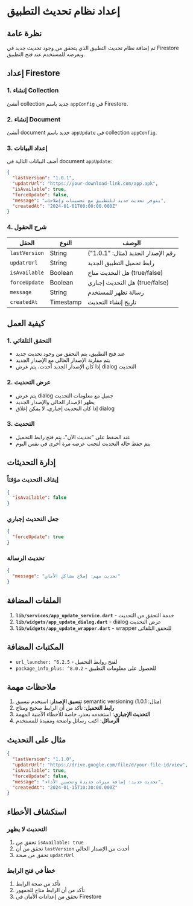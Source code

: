 # إعداد نظام تحديث التطبيق

## نظرة عامة
تم إضافة نظام تحديث التطبيق الذي يتحقق من وجود تحديث جديد في Firestore ويعرضه للمستخدم عند فتح التطبيق.

## إعداد Firestore

### 1. إنشاء Collection
أنشئ collection جديد باسم `appConfig` في Firestore.

### 2. إنشاء Document
أنشئ document جديد باسم `appUpdate` في collection `appConfig`.

### 3. إعداد البيانات
أضف البيانات التالية في document `appUpdate`:

```json
{
  "lastVersion": "1.0.1",
  "updatrUrl": "https://your-download-link.com/app.apk",
  "isAvailable": true,
  "forceUpdate": false,
  "message": "يتوفر تحديث جديد للتطبيق مع تحسينات وإصلاحات",
  "createdAt": "2024-01-01T00:00:00.000Z"
}
```

### 4. شرح الحقول

| الحقل | النوع | الوصف |
|-------|-------|-------|
| `lastVersion` | String | رقم الإصدار الجديد (مثال: "1.0.1") |
| `updatrUrl` | String | رابط تحميل التطبيق الجديد |
| `isAvailable` | Boolean | هل التحديث متاح (true/false) |
| `forceUpdate` | Boolean | هل التحديث إجباري (true/false) |
| `message` | String | رسالة تظهر للمستخدم |
| `createdAt` | Timestamp | تاريخ إنشاء التحديث |

## كيفية العمل

### 1. التحقق التلقائي
- عند فتح التطبيق، يتم التحقق من وجود تحديث جديد
- يتم مقارنة الإصدار الحالي مع الإصدار الجديد
- إذا كان الإصدار الجديد أحدث، يتم عرض dialog التحديث

### 2. عرض التحديث
- يتم عرض dialog جميل مع معلومات التحديث
- يظهر الإصدار الحالي والإصدار الجديد
- إذا كان التحديث إجباري، لا يمكن إغلاق dialog

### 3. التحديث
- عند الضغط على "تحديث الآن"، يتم فتح رابط التحميل
- يتم حفظ حالة التحديث لتجنب عرضه مرة أخرى في نفس اليوم

## إدارة التحديثات

### إيقاف التحديث مؤقتاً
```json
{
  "isAvailable": false
}
```

### جعل التحديث إجباري
```json
{
  "forceUpdate": true
}
```

### تحديث الرسالة
```json
{
  "message": "تحديث مهم: إصلاح مشاكل الأمان"
}
```

## الملفات المضافة

1. **`lib/services/app_update_service.dart`** - خدمة التحقق من التحديث
2. **`lib/widgets/app_update_dialog.dart`** - dialog عرض التحديث
3. **`lib/widgets/app_update_wrapper.dart`** - wrapper للتحقق التلقائي

## المكتبات المضافة

- `url_launcher: ^6.2.5` - لفتح روابط التحميل
- `package_info_plus: ^8.0.2` - للحصول على معلومات التطبيق

## ملاحظات مهمة

1. **تنسيق الإصدار**: استخدم تنسيق semantic versioning (مثال: 1.0.1)
2. **رابط التحميل**: تأكد من أن الرابط صحيح ومتاح
3. **التحديث الإجباري**: استخدمه بحذر، خاصة للأخطاء الأمنية المهمة
4. **الرسائل**: اكتب رسائل واضحة ومفيدة للمستخدم

## مثال على التحديث

```json
{
  "lastVersion": "1.1.0",
  "updatrUrl": "https://drive.google.com/file/d/your-file-id/view",
  "isAvailable": true,
  "forceUpdate": false,
  "message": "تحديث جديد: إضافة ميزات جديدة وتحسين الأداء",
  "createdAt": "2024-01-15T10:30:00.000Z"
}
```

## استكشاف الأخطاء

### التحديث لا يظهر
1. تحقق من `isAvailable: true`
2. تحقق من أن `lastVersion` أحدث من الإصدار الحالي
3. تحقق من صحة `updatrUrl`

### خطأ في فتح الرابط
1. تأكد من صحة الرابط
2. تأكد من أن الرابط متاح للجمهور
3. تحقق من إعدادات الأمان في Firestore
